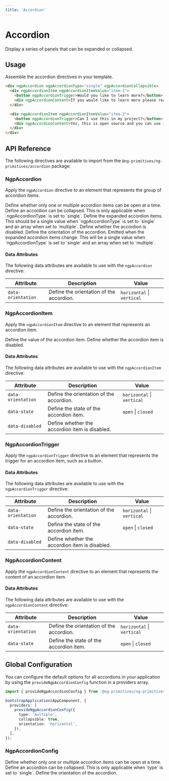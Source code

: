 ```yaml
---
title: 'Accordion'
---
```


# Accordion

Display a series of panels that can be expanded or collapsed.

<docs-example name="accordion"></docs-example>

## Usage

Assemble the accordion directives in your template.

```html
<div ngpAccordion ngpAccordionType="single" ngpAccordionCollapsible>
  <div ngpAccordionItem ngpAccordionItemValue="item-1">
    <button ngpAccordionTrigger>Would you like to learn more?</button>
    <div ngpAccordionContent>If you would like to learn more please reach out to us on GitHub.</div>
  </div>

  <div ngpAccordionItem ngpAccordionItemValue="item-2">
    <button ngpAccordionTrigger>Can I use this in my project?</button>
    <div ngpAccordionContent>Yes, this is open source and you can use it in your project.</div>
  </div>
</div>
```

## API Reference

The following directives are available to import from the `@ng-primitives/ng-primitives/accordion` package:

### NgpAccordion

Apply the `ngpAccordion` directive to an element that represents the group of accordion items.

<response-field name="ngpAccordionType" type="single | multiple" default="single">
  Define whether only one or multiple accordion items can be open at a time.
</response-field>

<response-field name="ngpAccordionCollapsible" type="boolean" default="false">
  Define an accordion can be collapsed. This is only applicable when `ngpAccordionType` is set to
  `single`.
</response-field>

<response-field name="ngpAccordionValue" type="T | T[]">
  Define the expanded accordion items. This should be a single value when `ngpAccordionType` is set
  to `single` and an array when set to `multiple`.
</response-field>

<response-field name="ngpAccordionDisabled" type="boolean" default="false">
  Define whether the accordion is disabled.
</response-field>

<response-field name="ngpAccordionOrientation" type="horizontal | vertical" default="vertical">
  Define the orientation of the accordion.
</response-field>

<response-field name="ngpAccordionValueChange" type="T | T[]">
  Emitted when the expanded accordion items change. This will be a single value when
  `ngpAccordionType` is set to `single` and an array when set to `multiple`.
</response-field>

#### Data Attributes

The following data attributes are available to use with the `ngpAccordion` directive:

| Attribute          | Description                              | Value                      |
| ------------------ | ---------------------------------------- | -------------------------- |
| `data-orientation` | Define the orientation of the accordion. | `horizontal` \| `vertical` |

### NgpAccordionItem

Apply the `ngpAccordionItem` directive to an element that represents an accordion item.

<response-field name="ngpAccordionItemValue" type="T" required>
  Define the value of the accordion item.
</response-field>

<response-field name="ngpAccordionItemDisabled" type="boolean" default="false">
  Define whether the accordion item is disabled.
</response-field>

#### Data Attributes

The following data attributes are available to use with the `ngpAccordionItem` directive:

| Attribute          | Description                                    | Value                      |
| ------------------ | ---------------------------------------------- | -------------------------- |
| `data-orientation` | Define the orientation of the accordion.       | `horizontal` \| `vertical` |
| `data-state`       | Define the state of the accordion item.        | `open` \| `closed`         |
| `data-disabled`    | Define whether the accordion item is disabled. |                            |

### NgpAccordionTrigger

Apply the `ngpAccordionTrigger` directive to an element that represents the trigger for an accordion item, such as a button.

#### Data Attributes

The following data attributes are available to use with the `ngpAccordionTrigger` directive:

| Attribute          | Description                                    | Value                      |
| ------------------ | ---------------------------------------------- | -------------------------- |
| `data-orientation` | Define the orientation of the accordion.       | `horizontal` \| `vertical` |
| `data-state`       | Define the state of the accordion item.        | `open` \| `closed`         |
| `data-disabled`    | Define whether the accordion item is disabled. |                            |

### NgpAccordionContent

Apply the `ngpAccordionContent` directive to an element that represents the content of an accordion item.

#### Data Attributes

The following data attributes are available to use with the `ngpAccordionContent` directive:

| Attribute          | Description                              | Value                      |
| ------------------ | ---------------------------------------- | -------------------------- |
| `data-orientation` | Define the orientation of the accordion. | `horizontal` \| `vertical` |
| `data-state`       | Define the state of the accordion item.  | `open` \| `closed`         |

## Global Configuration

You can configure the default options for all accordions in your application by using the `provideNgpAccordionConfig` function in a providers array.

```ts
import { provideNgpAccordionConfig } from '@ng-primitives/ng-primitives/accordion';

bootstrapApplication(AppComponent, {
  providers: [
    provideNgpAccordionConfig({
      type: 'multiple',
      collapsible: true,
      orientation: 'horizontal',
    }),
  ],
});
```

### NgpAccordionConfig

<response-field name="type" type="single | multiple">
  Define whether only one or multiple accordion items can be open at a time.
</response-field>

<response-field name="collapsible" type="boolean">
  Define an accordion can be collapsed. This is only applicable when `type` is set to `single`.
</response-field>

<response-field name="orientation" type="horizontal | vertical">
  Define the orientation of the accordion.
</response-field>
